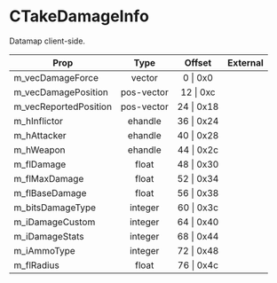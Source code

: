 # CTakeDamageInfo

Datamap client-side.

|Prop|Type|Offset|External|
|---|:-:|:-:|--:|
|m_vecDamageForce|vector|0 \| 0x0||
|m_vecDamagePosition|pos-vector|12 \| 0xc||
|m_vecReportedPosition|pos-vector|24 \| 0x18||
|m_hInflictor|ehandle|36 \| 0x24||
|m_hAttacker|ehandle|40 \| 0x28||
|m_hWeapon|ehandle|44 \| 0x2c||
|m_flDamage|float|48 \| 0x30||
|m_flMaxDamage|float|52 \| 0x34||
|m_flBaseDamage|float|56 \| 0x38||
|m_bitsDamageType|integer|60 \| 0x3c||
|m_iDamageCustom|integer|64 \| 0x40||
|m_iDamageStats|integer|68 \| 0x44||
|m_iAmmoType|integer|72 \| 0x48||
|m_flRadius|float|76 \| 0x4c||

